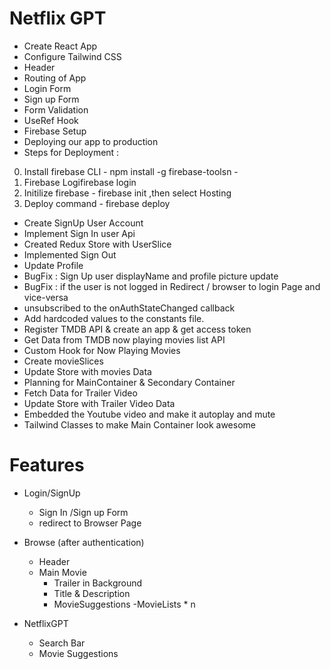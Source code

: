 # Netflix GPT

- Create React App
- Configure Tailwind CSS
- Header
- Routing of App
- Login Form
- Sign up Form
- Form Validation
- UseRef Hook
- Firebase Setup
- Deploying our app to production
- Steps for Deployment :

0. Install firebase CLI - npm install -g firebase-toolsn -
1. Firebase Logifirebase login
2. Initilize firebase - firebase init ,then select Hosting
3. Deploy command - firebase deploy

- Create SignUp User Account
- Implement Sign In user Api
- Created Redux Store with UserSlice
- Implemented Sign Out
- Update Profile 
- BugFix : Sign Up user displayName and profile picture update
- BugFix : if the user is not logged in Redirect / browser to login Page and vice-versa
- unsubscribed to the onAuthStateChanged callback
- Add hardcoded values to the constants file. 
- Register TMDB API & create an app & get access token
- Get Data from TMDB now playing movies list API
- Custom Hook for Now Playing Movies
- Create movieSlices
- Update Store with movies Data
- Planning for MainContainer & Secondary Container
- Fetch Data for Trailer Video
- Update Store with  Trailer Video Data
- Embedded the Youtube video and make it autoplay and mute
- Tailwind Classes to make Main Container look awesome



# Features

- Login/SignUp
  - Sign In /Sign up Form
  - redirect to Browser Page
- Browse (after authentication)

  - Header
  - Main Movie
    - Trailer in Background
    - Title & Description
    - MovieSuggestions
      -MovieLists \* n

- NetflixGPT
  - Search Bar
  - Movie Suggestions
